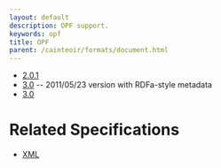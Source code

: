 ```yaml
---
layout: default
description: OPF support.
keywords: opf
title: OPF
parent: /cainteoir/formats/document.html
---
```


*  [2.0.1](opf201)
*  [3.0](opf30-20110523) -- 2011/05/23 version with RDFa-style metadata
*  [3.0](opf30)

# Related Specifications

*  [XML](xml)
